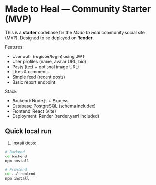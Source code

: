 # Made to Heal — Community Starter (MVP)

This is a **starter** codebase for the *Made to Heal* community social site (MVP).
Designed to be deployed on **Render**.

Features:
- User auth (register/login) using JWT
- User profiles (name, avatar URL, bio)
- Posts (text + optional image URL)
- Likes & comments
- Simple feed (recent posts)
- Basic report endpoint

Stack:
- Backend: Node.js + Express
- Database: PostgreSQL (schema included)
- Frontend: React (Vite)
- Deployment: Render (render.yaml included)

## Quick local run
1. Install deps:

```bash
# Backend
cd backend
npm install

# Frontend
cd ../frontend
npm install
